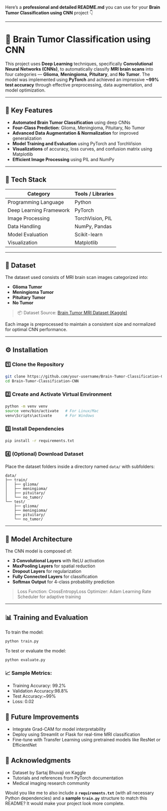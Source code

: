 Here’s a **professional and detailed README.md** you can use for your **Brain Tumor Classification using CNN** project 👇

---

# 🧠 Brain Tumor Classification using CNN

This project uses **Deep Learning** techniques, specifically **Convolutional Neural Networks (CNNs)**, to automatically classify **MRI brain scans** into four categories — **Glioma**, **Meningioma**, **Pituitary**, and **No Tumor**. The model was implemented using **PyTorch** and achieved an impressive **~99% test accuracy** through effective preprocessing, data augmentation, and model optimization.

---

## 🚀 Key Features

* **Automated Brain Tumor Classification** using deep CNNs
* **Four-Class Prediction**: Glioma, Meningioma, Pituitary, No Tumor
* **Advanced Data Augmentation & Normalization** for improved generalization
* **Model Training and Evaluation** using PyTorch and TorchVision
* **Visualizations** of accuracy, loss curves, and confusion matrix using Matplotlib
* **Efficient Image Processing** using PIL and NumPy

---

## 🧩 Tech Stack

| Category                | Tools / Libraries |
| ----------------------- | ----------------- |
| Programming Language    | Python            |
| Deep Learning Framework | PyTorch           |
| Image Processing        | TorchVision, PIL  |
| Data Handling           | NumPy, Pandas     |
| Model Evaluation        | Scikit-learn      |
| Visualization           | Matplotlib        |

---

## 📁 Dataset

The dataset used consists of MRI brain scan images categorized into:

* **Glioma Tumor**
* **Meningioma Tumor**
* **Pituitary Tumor**
* **No Tumor**

> 📦 Dataset Source: [Brain Tumor MRI Dataset (Kaggle)](https://www.kaggle.com/datasets/sartajbhuvaji/brain-tumor-classification-mri)

Each image is preprocessed to maintain a consistent size and normalized for optimal CNN performance.

---

## ⚙️ Installation

### 1️⃣ Clone the Repository

```bash
git clone https://github.com/your-username/Brain-Tumor-Classification-CNN.git
cd Brain-Tumor-Classification-CNN
```

### 2️⃣ Create and Activate Virtual Environment

```bash
python -m venv venv
source venv/bin/activate   # For Linux/Mac
venv\Scripts\activate      # For Windows
```

### 3️⃣ Install Dependencies

```bash
pip install -r requirements.txt
```

### 4️⃣ (Optional) Download Dataset

Place the dataset folders inside a directory named `data/` with subfolders:

```
data/
├── train/
│   ├── glioma/
│   ├── meningioma/
│   ├── pituitary/
│   └── no_tumor/
└── test/
    ├── glioma/
    ├── meningioma/
    ├── pituitary/
    └── no_tumor/
```

---

## 🧠 Model Architecture

The CNN model is composed of:

* **3 Convolutional Layers** with ReLU activation
* **MaxPooling Layers** for spatial reduction
* **Dropout Layers** for regularization
* **Fully Connected Layers** for classification
* **Softmax Output** for 4-class probability prediction

> Loss Function: CrossEntropyLoss
> Optimizer: Adam
> Learning Rate Scheduler for adaptive training

---

## 📊 Training and Evaluation

To train the model:

```bash
python train.py
```

To test or evaluate the model:

```bash
python evaluate.py
```

### 📈 Sample Metrics:

* Training Accuracy: 99.2%
* Validation Accuracy:98.8%
* Test Accuracy:~99%
* Loss: 0.02

## 🧾 Future Improvements

* Integrate Grad-CAM for model interpretability
* Deploy using  Streamlit or Flask for real-time MRI classification
* Fine-tune with Transfer Learning using pretrained models like ResNet or EfficientNet


## 🙌 Acknowledgments

* Dataset by Sartaj Bhuvaji on Kaggle
* Tutorials and references from PyTorch documentation
* Medical imaging research community



Would you like me to also include a **`requirements.txt`** (with all necessary Python dependencies) and a **sample `train.py`** structure to match this README? It would make your project look more complete.
